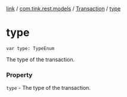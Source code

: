 [link](../../index.md) / [com.tink.rest.models](../index.md) / [Transaction](index.md) / [type](./type.md)

# type

`var type: TypeEnum`

The type of the transaction.

### Property

`type` - The type of the transaction.